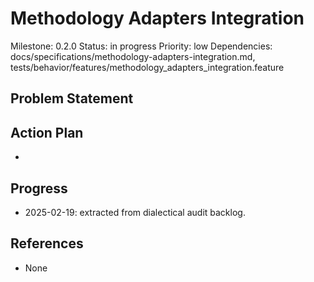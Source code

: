 # Methodology Adapters Integration
Milestone: 0.2.0
Status: in progress
Priority: low
Dependencies: docs/specifications/methodology-adapters-integration.md, tests/behavior/features/methodology_adapters_integration.feature

## Problem Statement
<description>


## Action Plan
- <tasks>

## Progress
- 2025-02-19: extracted from dialectical audit backlog.

## References
- None
